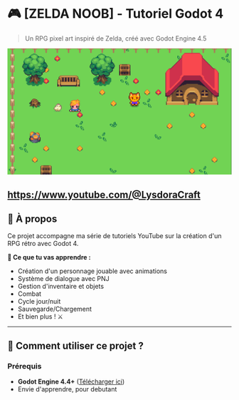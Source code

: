 # 🎮 [ZELDA NOOB] - Tutoriel Godot 4

> Un RPG pixel art inspiré de Zelda, créé avec Godot Engine 4.5

![Banner du jeu](zelda-noob.png)


https://www.youtube.com/@LysdoraCraft
---

## 📖 À propos

Ce projet accompagne ma série de tutoriels YouTube sur la création d'un RPG rétro avec Godot 4.

**🎯 Ce que tu vas apprendre :**
- Création d'un personnage jouable avec animations
- Système de dialogue avec PNJ
- Gestion d'inventaire et objets
- Combat 
- Cycle jour/nuit
- Sauvegarde/Chargement
- Et bien plus ! ⚔️

---

## 🚀 Comment utiliser ce projet ?

### Prérequis
- **Godot Engine 4.4+** ([Télécharger ici](https://godotengine.org/))
- Envie d'apprendre, pour debutant

